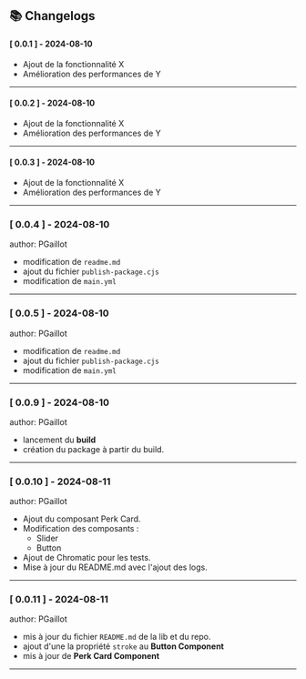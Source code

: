 ## 📚 Changelogs

#### [ 0.0.1 ] - 2024-08-10
- Ajout de la fonctionnalité X
- Amélioration des performances de Y

---

#### [ 0.0.2 ] - 2024-08-10
- Ajout de la fonctionnalité X
- Amélioration des performances de Y

---

#### [ 0.0.3 ] - 2024-08-10
- Ajout de la fonctionnalité X
- Amélioration des performances de Y

---

### [ 0.0.4 ] - 2024-08-10
author: PGaillot 
- modification de `readme.md`
- ajout du fichier `publish-package.cjs`
- modification de `main.yml`

---

### [ 0.0.5 ] - 2024-08-10
author: PGaillot 
- modification de `readme.md`
- ajout du fichier `publish-package.cjs`
- modification de `main.yml`

---

### [ 0.0.9 ] - 2024-08-10
author: PGaillot 
- lancement du **build**
- création du package à partir du build.
    
---

### [ 0.0.10 ] - 2024-08-11
author: PGaillot 
- Ajout du composant Perk Card.
- Modification des composants :
  - Slider
  - Button
- Ajout de Chromatic pour les tests.
- Mise à jour du README.md avec l'ajout des logs.

---

### [ 0.0.11 ] - 2024-08-11
author: PGaillot 
- mis à jour du fichier `README.md` de la lib et du repo.
- ajout d'une la propriété `stroke` au **Button Component**
- mis à jour de **Perk Card Component**


---